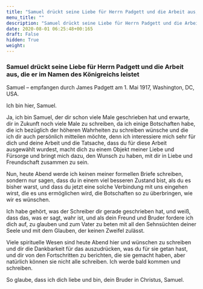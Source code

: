 ```yaml
---
title: "Samuel drückt seine Liebe für Herrn Padgett und die Arbeit aus, die er im Namen des Königreichs leistet"
menu_title: ""
description: "Samuel drückt seine Liebe für Herrn Padgett und die Arbeit aus, die er im Namen des Königreichs leistet"
date: 2020-08-01 06:25:48+00:165
draft: False
hidden: True
weight:
---
```

### Samuel drückt seine Liebe für Herrn Padgett und die Arbeit aus, die er im Namen des Königreichs leistet

Samuel – empfangen durch James Padgett am 1. Mai 1917, Washington, DC, USA.

Ich bin hier, Samuel.

Ja, ich bin Samuel, der dir schon viele Male geschrieben hat und erwarte, dir in Zukunft noch viele Male zu schreiben, da ich einige Botschaften habe, die ich bezüglich der höheren Wahrheiten zu schreiben wünsche und die ich dir auch persönlich mitteilen möchte, denn ich interessiere mich sehr für dich und deine Arbeit und die Tatsache, dass du für diese Arbeit ausgewählt wurdest, macht dich zu einem Objekt meiner Liebe und Fürsorge und bringt mich dazu, den Wunsch zu haben, mit dir in Liebe und Freundschaft zusammen zu sein.

Nun, heute Abend werde ich keinen meiner formellen Briefe schreiben, sondern nur sagen, dass du in einem viel besseren Zustand bist, als du es bisher warst, und dass du jetzt eine solche Verbindung mit uns eingehen wirst, die es uns ermöglichen wird, die Botschaften so zu überbringen, wie wir es wünschen.

Ich habe gehört, was der Schreiber dir gerade geschrieben hat, und weiß, dass das, was er sagt, wahr ist, und als dein Freund und Bruder fordere ich dich auf, zu glauben und zum Vater zu beten mit all den Sehnsüchten deiner Seele und mit dem Glauben, der keinen Zweifel zulässt.

Viele spirituelle Wesen sind heute Abend hier und wünschen zu schreiben und dir die Dankbarkeit für das auszudrücken, was du für sie getan hast, und dir von den Fortschritten zu berichten, die sie gemacht haben, aber natürlich können sie nicht alle schreiben. Ich werde bald kommen und schreiben.

So glaube, dass ich dich liebe und bin, dein Bruder in Christus, Samuel.
